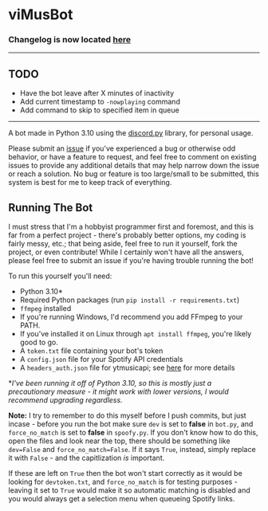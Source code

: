 # viMusBot

### Changelog is now located [here](https://github.com/svioletg/viMusBot/blob/master/changelog.md)

---

## TODO

- Have the bot leave after X minutes of inactivity
- Add current timestamp to `-nowplaying` command
- Add command to skip to specified item in queue

---

A bot made in Python 3.10 using the [discord.py](https://github.com/Rapptz/discord.py) library, for personal usage.

Please submit an [issue](https://github.com/svioletg/viMusBot/issues/new) if you've experienced a bug or otherwise odd behavior, or have a feature to request, and feel free to comment on existing issues to provide any additional details that may help narrow down the issue or reach a solution. No bug or feature is too large/small to be submitted, this system is best for me to keep track of everything.

## Running The Bot

I must stress that I'm a hobbyist programmer first and foremost, and this is far from a perfect project - there's probably better options, my coding is fairly messy, etc.; that being aside, feel free to run it yourself, fork the project, or even contribute! While I certainly won't have all the answers, please feel free to submit an issue if you're having trouble running the bot!

To run this yourself you'll need:
- Python 3.10\*
- Required Python packages (run `pip install -r requirements.txt`)
- `ffmpeg` installed
 - If you're running Windows, I'd recommend you add FFmpeg to your PATH.
 - If you've installed it on Linux through `apt install ffmpeg`, you're likely good to go.
- A `token.txt` file containing your bot's token
- A `config.json` file for your Spotify API credentials
- A `headers_auth.json` file for ytmusicapi; see [here](https://ytmusicapi.readthedocs.io/en/latest/setup.html) for more details

\**I've been running it off of Python 3.10, so this is mostly just a precautionary measure - it might work with lower versions, I would recommend upgrading regardless.*

**Note:** I try to remember to do this myself before I push commits, but just incase -  before you run the bot make sure `dev` is set to **false** in `bot.py`, and `force_no_match` is set to **false** in `spoofy.py`. If you don't know how to do this, open the files and look near the top, there should be something like `dev=False` and `force_no_match=False`. If it says `True`, instead, simply replace it with `False` - and the capitlization *is* important.

If these are left on `True` then the bot won't start correctly as it would be looking for `devtoken.txt`, and `force_no_match` is for testing purposes - leaving it set to `True` would make it so automatic matching is disabled and you would always get a selection menu when queueing Spotify links.